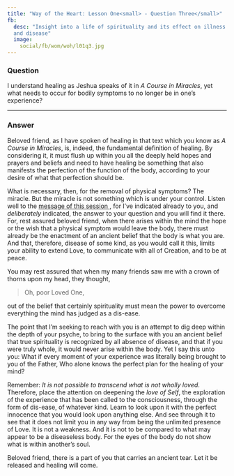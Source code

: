 ```yaml
---
title: "Way of the Heart: Lesson One<small> - Question Three</small>"
fb:
  desc: "Insight into a life of spirituality and its effect on illness
  and disease"
  image:
    social/fb/wom/woh/l01q3.jpg
---
```


### Question

I understand healing as Jeshua speaks of it in *A Course in
Miracles*, yet what needs to occur for bodily symptoms to no longer be in
one’s experience?

---

### Answer

Beloved friend, as I have spoken of healing in that text which
you know as *A Course in Miracles*, is, indeed, the fundamental definition
of healing. By considering it, it must flush up within you all the
deeply held hopes and prayers and beliefs and need to have healing be
something that also manifests the perfection of the function of the
body, according to your desire of what that perfection should be.

What is necessary, then, for the removal of physical symptoms? The
miracle. But the miracle is not something which is under your control.
Listen well to the [ message of this session ](/wom/woh/l01/), for I’ve indicated already
to you, and *deliberately* indicated, the answer to your question and you
will find it there. For, rest assured beloved friend, when there arises
within the mind the hope or the wish that a physical symptom would leave
the body, there must already be the enactment of an ancient belief that
the body is what you are. And that, therefore, disease of some kind, as
you would call it this, limits your ability to extend Love, to
communicate with all of Creation, and to be at peace.

You may rest assured that when my many friends saw me with a crown of
thorns upon my head, they thought,

> Oh, poor Loved One,

out of the belief that certainly spirituality must mean the power to
overcome everything the mind has judged as a dis-ease.

The point that I’m seeking to reach with you is an attempt to dig deep
within the depth of your psyche, to bring to the surface with you an
ancient belief that true spirituality is recognized by all absence of
disease, and that if you were truly whole, it would never arise within
the body. Yet I say this unto you: What if every moment of your
experience was literally being brought to you of the Father, Who alone
knows the perfect plan for the healing of your mind?

Remember: *It is not possible to transcend what is not wholly loved*.
Therefore, place the attention on deepening the *love of Self*, the
exploration of the experience that has been called to the consciousness,
through the form of dis-ease, of whatever kind. Learn to look upon it
with the perfect innocence that you would look upon anything else. And
see through it to see that it does not limit you in any way from being
the unlimited presence of Love. It is not a weakness. And it is not to
be compared to what may appear to be a diseaseless body. For the eyes of
the body do not show what is within another’s soul.

Beloved friend, there is a part of you that carries an ancient tear. Let
it be released and healing will come.

